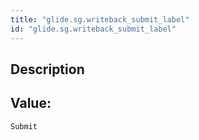 ```yaml
---
title: "glide.sg.writeback_submit_label"
id: "glide.sg.writeback_submit_label"
---
```

## Description



## Value: 
```
Submit
```